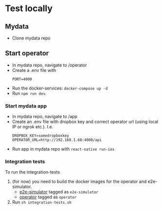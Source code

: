 # Test locally

## Mydata

- Clone mydata repo

## Start operator

- In mydata repo, navigate to /operator
- Create a .env file with
  ```
  PORT=4000
  ```
- Run the docker-services: `docker-compose up -d`
- Run `npm run dev`.

### Start mydata app

- In mydata repo, navigate to /app
- Create an .env file with dropbox key and correct operator url (using local IP or ngrok etc.). I.e.
  ```
  DROPBOX_KEY=somedropboxkey
  OPERATOR_URL=http://192.168.1.68:4000/api
  ```
- Run app in mydata repo with `react-native run-ios`


### Integration tests
To run the integration-tests
1. (for now) you need to build the docker images for the operator and e2e-simulator.
    - [e2e-simulator](https://github.com/JobtechSwe/mydata/blob/master/app/Dockerfile) tagged as `e2e-simulator`
    - [operator](https://github.com/JobtechSwe/mydata/blob/master/operator/Dockerfile) tagged as `operator`
2. Run `sh integration-tests.sh`